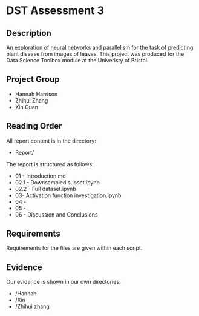 # DST Assessment 3

## Description

An exploration of neural networks and parallelism for the task of predicting plant disease from images of leaves. This project was produced for the Data Science Toolbox module at the Univeristy of Bristol.

## Project Group

* Hannah Harrison
* Zhihui Zhang
* Xin Guan


## Reading Order

All report content is in the directory:

* Report/

The report is structured as follows:

* 01 - Introduction.md
* 02.1 - Downsampled subset.ipynb
* 02.2 - Full dataset.ipynb
* 03- Activation function investigation.ipynb
* 04 - 
* 05 - 
* 06 - Discussion and Conclusions


## Requirements

Requirements for the files are given within each script.

## Evidence
Our evidence is shown in our own directories:

* /Hannah
* /Xin
* /Zhihui zhang
